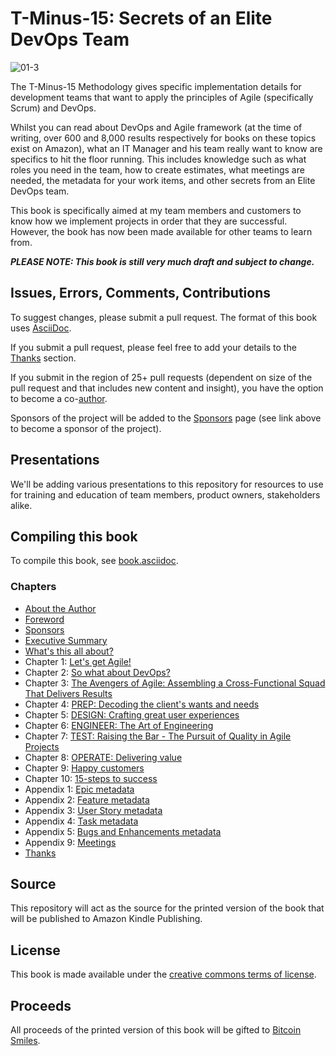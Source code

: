 # T-Minus-15: Secrets of an Elite DevOps Team

![01-3](https://user-images.githubusercontent.com/26070818/212311870-b6109060-eb98-4b7e-8c03-3ec9f7739ac8.png)

The T-Minus-15 Methodology gives specific implementation details for development teams that want to apply the principles of Agile (specifically Scrum) and DevOps.

Whilst you can read about DevOps and Agile framework (at the time of writing, over 600 and 8,000 results respectively for books on these topics exist on Amazon), what an IT Manager and his team really want to know are specifics to hit the floor running. This includes knowledge such as what roles you need in the team, how to create estimates, what meetings are needed, the metadata for your work items, and other secrets from an Elite DevOps team.

This book is specifically aimed at my team members and customers to know how we implement projects in order that they are successful. However, the book has now been made available for other teams to learn from.

**_PLEASE NOTE: This book is still very much draft and subject to change._**

## Issues, Errors, Comments, Contributions

To suggest changes, please submit a pull request. The format of this book uses [AsciiDoc](https://docs.asciidoctor.org/asciidoc/latest/).

If you submit a pull request, please feel free to add your details to the [Thanks](https://github.com/BenGWeeks/T-Minus-15/blob/main/thanks.asciidoc) section.

If you submit in the region of 25+ pull requests (dependent on size of the pull request and that includes new content and insight), you have the option to become a co-[author](https://github.com/BenGWeeks/T-Minus-15/blob/main/about-the-author.asciidoc).

Sponsors of the project will be added to the [Sponsors](https://github.com/BenGWeeks/T-Minus-15/blob/main/sponsors.asciidoc) page (see link above to become a sponsor of the project).

## Presentations

We'll be adding various presentations to this repository for resources to use for training and education of team members, product owners, stakeholders alike.

## Compiling this book

To compile  this book, see [book.asciidoc](https://github.com/BenGWeeks/T-Minus-15/blob/main/book.asciidoc).

### Chapters

+ [About the Author](https://github.com/BenGWeeks/T-Minus-15/blob/main/about-the-author.asciidoc)
+ [Foreword](https://github.com/BenGWeeks/T-Minus-15/blob/main/foreword.asciidoc)
+ [Sponsors](https://github.com/BenGWeeks/T-Minus-15/blob/main/sponsors.asciidoc)
+ [Executive Summary](https://github.com/BenGWeeks/T-Minus-15/blob/main/chapters/executive-summary.asciidoc)
+ [What's this all about?](https://github.com/BenGWeeks/T-Minus-15/blob/main/chapters/whats-this-all-about.asciidoc)
+ Chapter 1: [Let's get Agile!](https://github.com/BenGWeeks/T-Minus-15/blob/main/chapters/lets-get-agile.asciidoc)
+ Chapter 2: [So what about DevOps?](https://github.com/BenGWeeks/T-Minus-15/blob/main/chapters/so-what-about-devops.asciidoc)
+ Chapter 3: [The Avengers of Agile: Assembling a Cross-Functional Squad That Delivers Results](https://github.com/BenGWeeks/T-Minus-15/blob/main/chapters/the-avengers-of-agile.asciidoc)
+ Chapter 4: [PREP: Decoding the client's wants and needs](https://github.com/BenGWeeks/T-Minus-15/blob/main/chapters/decoding-the-clients-wants-and-needs.asciidoc)
+ Chapter 5: [DESIGN: Crafting great user experiences](https://github.com/BenGWeeks/T-Minus-15/blob/main/chapters/crafting-great-user-experiences.asciidoc)
+ Chapter 6: [ENGINEER: The Art of Engineering](https://github.com/BenGWeeks/T-Minus-15/blob/main/chapters/the-art-of-engineering.asciidoc)
+ Chapter 7: [TEST: Raising the Bar - The Pursuit of Quality in Agile Projects](https://github.com/BenGWeeks/T-Minus-15/blob/main/chapters/raising-the-bar.asciidoc)
+ Chapter 8: [OPERATE: Delivering value](https://github.com/BenGWeeks/T-Minus-15/blob/main/chapters/delivering-value.asciidoc)
+ Chapter 9: [Happy customers](https://github.com/BenGWeeks/T-Minus-15/blob/main/chapters/happy-customers.asciidoc)
+ Chapter 10: [15-steps to success](https://github.com/BenGWeeks/T-Minus-15/blob/main/chapters/15-steps-to-success.asciidoc)
+ Appendix 1: [Epic metadata](https://github.com/BenGWeeks/T-Minus-15/blob/main/appendices/epic-metadata.asciidoc)
+ Appendix 2: [Feature metadata](https://github.com/BenGWeeks/T-Minus-15/blob/main/appendices/feature-metadata.asciidoc)
+ Appendix 3: [User Story metadata](https://github.com/BenGWeeks/T-Minus-15/blob/main/appendices/user-story-metadata.asciidoc)
+ Appendix 4: [Task metadata](https://github.com/BenGWeeks/T-Minus-15/blob/main/appendices/task-metadata.asciidoc)
+ Appendix 5: [Bugs and Enhancements metadata](https://github.com/BenGWeeks/T-Minus-15/blob/main/appendices/bugs-and-enhancements-metadata.asciidoc)
+ Appendix 9: [Meetings](https://github.com/BenGWeeks/T-Minus-15/blob/main/appendices/meetings.asciidoc)
+ [Thanks](https://github.com/BenGWeeks/T-Minus-15/blob/main/thanks.asciidoc)

## Source

This repository will act as the source for the printed version of the book that will be published to Amazon Kindle Publishing.

## License

This book is made available under the [creative commons terms of license](https://github.com/BenGWeeks/T-Minus-15/blob/main/LICENSE.md).

## Proceeds

All proceeds of the printed version of this book will be gifted to [Bitcoin Smiles](https://bitcoinsmiles.org/).
